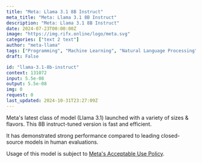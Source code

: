 ```yaml
---
title: "Meta: Llama 3.1 8B Instruct"
meta_title: "Meta: Llama 3.1 8B Instruct"
description: "Meta: Llama 3.1 8B Instruct"
date: 2024-07-23T00:00:00Z
image: "https://img.rifx.online/logo/meta.svg"
categories: ["text 2 text"]
author: "meta-llama"
tags: ["Programming", "Machine Learning", "Natural Language Processing", "Generative AI", "Ethics"]
draft: False

id: "llama-3.1-8b-instruct"
context: 131072
input: 5.5e-08
output: 5.5e-08
img: 0
request: 0
last_updated: 2024-10-31T23:27:09Z
---
```


Meta's latest class of model (Llama 3.1) launched with a variety of sizes & flavors. This 8B instruct-tuned version is fast and efficient.

It has demonstrated strong performance compared to leading closed-source models in human evaluations.

Usage of this model is subject to [Meta's Acceptable Use Policy](https://www.llama.com/llama3/use-policy/).

